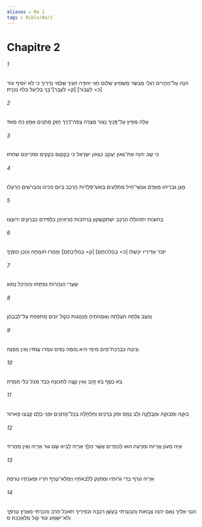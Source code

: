 ```yaml
---
aliases : Na 1
tags : Bible/Na/1
---
```


# Chapitre 2

###### 1
הִנֵּה עַל־הֶהָרִים רַגְלֵי מְבַשֵּׂר מַשְׁמִיעַ שָׁלֹום חָגִּי יְהוּדָה חַגַּיִךְ שַׁלְּמִי נְדָרָיִךְ כִּי לֹא יֹוסִיף עֹוד [כ= לַעֲבֹור] [ק= לַעֲבָר]־בָּךְ בְּלִיַּעַל כֻּלֹּה נִכְרָת׃
###### 2
עָלָה מֵפִיץ עַל־פָּנַיִךְ נָצֹור מְצֻרָה צַפֵּה־דֶרֶךְ חַזֵּק מָתְנַיִם אַמֵּץ כֹּחַ מְאֹד׃
###### 3
כִּי שָׁב יְהוָה אֶת־גְּאֹון יַעֲקֹב כִּגְאֹון יִשְׂרָאֵל כִּי בְקָקוּם בֹּקְקִים וּזְמֹרֵיהֶם שִׁחֵתוּ׃
###### 4
מָגֵן גִּבֹּרֵיהוּ מְאָדָּם אַנְשֵׁי־חַיִל מְתֻלָּעִים בְּאֵשׁ־פְּלָדֹות הָרֶכֶב בְּיֹום הֲכִינֹו וְהַבְּרֹשִׁים הָרְעָלוּ׃
###### 5
בַּחוּצֹות יִתְהֹולְלוּ הָרֶכֶב יִשְׁתַּקְשְׁקוּן בָּרְחֹבֹות מַרְאֵיהֶן כַּלַּפִּידִם כַּבְּרָקִים יְרֹוצֵצוּ׃
###### 6
יִזְכֹּר אַדִּירָיו יִכָּשְׁלוּ [כ= בַהֲלִכֹותָם] [ק= בַּהֲלִיכָתָם] יְמַהֲרוּ חֹומָתָהּ וְהֻכַן הַסֹּךֵךְ׃
###### 7
שַׁעֲרֵי הַנְּהָרֹות נִפְתָּחוּ וְהַהֵיכָל נָמֹוג׃
###### 8
וְהֻצַּב גֻּלְּתָה הֹעֲלָתָה וְאַמְהֹתֶיהָ מְנַהֲגֹות כְּקֹול יֹונִים מְתֹפְפֹת עַל־לִבְבֵהֶן׃
###### 9
וְנִינְוֵה כִבְרֵכַת־מַיִם מִימֵי הִיא וְהֵמָּה נָסִים עִמְדוּ עֲמֹדוּ וְאֵין מַפְנֶה׃
###### 10
בֹּזּוּ כֶסֶף בֹּזּוּ זָהָב וְאֵין קֵצֶה לַתְּכוּנָה כָּבֹד מִכֹּל כְּלִי חֶמְדָּה׃
###### 11
בּוּקָה וּמְבוּקָה וּמְבֻלָּקָה וְלֵב נָמֵס וּפִק בִּרְכַּיִם וְחַלְחָלָה בְּכָל־מָתְנַיִם וּפְנֵי כֻלָּם קִבְּצוּ פָארוּר׃
###### 12
אַיֵּה מְעֹון אֲרָיֹות וּמִרְעֶה הוּא לַכְּפִרִים אֲשֶׁר הָלַךְ אַרְיֵה לָבִיא שָׁם גּוּר אַרְיֵה וְאֵין מַחֲרִיד׃
###### 13
אַרְיֵה טֹרֵף בְּדֵי גֹרֹותָיו וּמְחַנֵּק לְלִבְאֹתָיו וַיְמַלֵּא־טֶרֶף חֹרָיו וּמְעֹנֹתָיו טְרֵפָה׃
###### 14
הִנְנִי אֵלַיִךְ נְאֻם יְהוָה צְבָאֹות וְהִבְעַרְתִּי בֶעָשָׁן רִכְבָּהּ וּכְפִירַיִךְ תֹּאכַל חָרֶב וְהִכְרַתִּי מֵאֶרֶץ טַרְפֵּךְ וְלֹא־יִשָּׁמַע עֹוד קֹול מַלְאָכֵכֵה׃ ס
